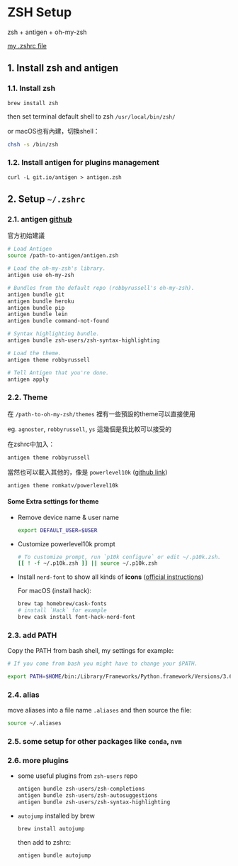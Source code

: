 # ZSH Setup

zsh + antigen + oh-my-zsh

[my .zshrc file](https://github.com/TSLsun/dotfiles/blob/master/zsh/zshrc)

## 1. Install **zsh** and **antigen**

### 1.1. Install zsh

```shell
brew install zsh
```

then set terminal default shell to zsh
`/usr/local/bin/zsh/`

or macOS也有內建，切換shell：

```sh
chsh -s /bin/zsh
```

### 1.2. Install antigen for plugins management

```shell
curl -L git.io/antigen > antigen.zsh
```

## 2. Setup `~/.zshrc`

### 2.1. antigen [github](https://github.com/zsh-users/antigen)

官方初始建議

```zsh
# Load Antigen
source /path-to-antigen/antigen.zsh

# Load the oh-my-zsh's library.
antigen use oh-my-zsh

# Bundles from the default repo (robbyrussell's oh-my-zsh).
antigen bundle git
antigen bundle heroku
antigen bundle pip
antigen bundle lein
antigen bundle command-not-found

# Syntax highlighting bundle.
antigen bundle zsh-users/zsh-syntax-highlighting

# Load the theme.
antigen theme robbyrussell

# Tell Antigen that you're done.
antigen apply
```

### 2.2. Theme

在 `/path-to-oh-my-zsh/themes` 裡有一些預設的theme可以直接使用

eg. `agnoster`, `robbyrussell`, `ys` 這幾個是我比較可以接受的

在zshrc中加入：

```zsh
antigen theme robbyrussell
```

當然也可以載入其他的，像是 `powerlevel10k` ([github link](https://github.com/romkatv/powerlevel10k))

```zsh
antigen theme romkatv/powerlevel10k
```

#### Some Extra settings for theme

* Remove device name & user name

    ```zsh
    export DEFAULT_USER=$USER
    ```

* Customize powerlevel10k prompt

    ```zsh
    # To customize prompt, run `p10k configure` or edit ~/.p10k.zsh.
    [[ ! -f ~/.p10k.zsh ]] || source ~/.p10k.zsh
    ```

* Install `nerd-font` to show all kinds of **icons** ([official instructions](https://github.com/ryanoasis/nerd-fonts#font-installation))

    For macOS (install hack):

    ```zsh
    brew tap homebrew/cask-fonts
    # install `Hack` for example
    brew cask install font-hack-nerd-font
    ```

### 2.3. add PATH

Copy the PATH from bash shell, my settings for example:

```zsh
# If you come from bash you might have to change your $PATH.

export PATH=$HOME/bin:/Library/Frameworks/Python.framework/Versions/3.6/bin:$HOME/miniconda3/bin:/usr/local/bin:/usr/bin:/bin:/usr/sbin:/sbin:$HOME/.local/bin:$PATH
```

### 2.4. alias

move aliases into a file name `.aliases` and then source the file:

```zsh
source ~/.aliases
```

### 2.5. some setup for other packages like `conda`, `nvm`

### 2.6. more plugins

* some useful plugins from `zsh-users` repo

    ```zsh
    antigen bundle zsh-users/zsh-completions
    antigen bundle zsh-users/zsh-autosuggestions
    antigen bundle zsh-users/zsh-syntax-highlighting
    ```

* `autojump` installed by brew

    ```zsh
    brew install autojump
    ```

    then add to zshrc:  

    ```zsh
    antigen bundle autojump
    ```
